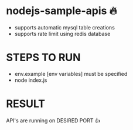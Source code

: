 # nodejs-sample-apis :fire:

* supports automatic mysql table creations
* supports rate limit using redis database 

# STEPS TO RUN 

* env.example [env variables] must be specified
* node index.js

# RESULT
API's are running on DESIRED PORT :+1:

